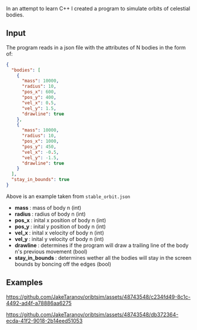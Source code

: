 In an attempt to learn C++ I created a program to simulate orbits of celestial bodies.

## Input

The program reads in a json file with the attributes of N bodies in the form of:

```json
{
  "bodies": [
    {
      "mass": 10000,
      "radius": 10,
      "pos_x": 600,
      "pos_y": 400,
      "vel_x": 0.5,
      "vel_y": 1.5,
      "drawline": true
    },
    {
      "mass": 10000,
      "radius": 10,
      "pos_x": 1000,
      "pos_y": 450,
      "vel_x": -0.5,
      "vel_y": -1.5,
      "drawline": true
    }
  ],
  "stay_in_bounds": true
}
```
Above is an example taken from ```stable_orbit.json``` 

<ul>
  <li> <strong> mass </strong>: mass of body n (int) </li>
  <li> <strong> radius </strong>: radius of body n (int) </li>
  <li> <strong> pos_x </strong>: inital x position of body n (int) </li>
  <li> <strong> pos_y </strong>: inital y position of body n (int)</li>
  <li> <strong> vel_x </strong>: inital x velocity of body n (int) </li>
  <li> <strong> vel_y </strong>: inital y velocity of body n (int) </li>
  <li> <strong> drawline </strong>: determines if the program will draw a trailing line of the body n's previous movement (bool) </li>
  <li> <strong> stay_in_bounds </strong>: determines wether all the bodies will stay in the screen bounds by boncing off the edges (bool)</li>
</ul>

## Examples
https://github.com/JakeTaranov/oribtsim/assets/48743548/c234fd49-8c1c-4492-ad4f-a78886aa6275



https://github.com/JakeTaranov/oribtsim/assets/48743548/db372364-ecda-41f2-9018-2b14eed51053





